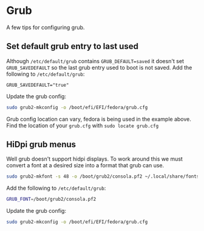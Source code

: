 # Grub

A few tips for configuring grub.

## Set default grub entry to last used

Although `/etc/default/grub` contains `GRUB_DEFAULT=saved` it doesn't
set `GRUB_SAVEDEFAULT` so the last grub entry used to boot is not saved.  Add
the following to `/etc/default/grub`:

```
GRUB_SAVEDEFAULT="true"
```

Update the grub config:

```bash
sudo grub2-mkconfig -o /boot/efi/EFI/fedora/grub.cfg
```

Grub config location can vary, fedora is being used in the example above.
Find the location of your `grub.cfg` with `sudo locate grub.cfg`

## HiDpi grub menus

Well grub doesn't support hidpi displays.  To work around this we must
convert a font at a desired size into a format that grub can use.

```bash
sudo grub2-mkfont -s 48 -o /boot/grub2/consola.pf2 ~/.local/share/fonts/consola.ttf
```

Add the following to `/etc/default/grub`:

```bash
GRUB_FONT=/boot/grub2/consola.pf2
```

Update the grub config:

```bash
sudo grub2-mkconfig -o /boot/efi/EFI/fedora/grub.cfg
```
